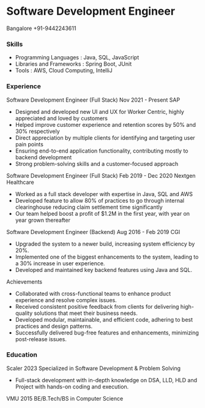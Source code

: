 # Software Development Engineer

Bangalore +91-9442243611

### Skills
- Programming Languages : Java, SQL, JavaScript
- Libraries and Frameworks : Spring Boot, JUnit
- Tools : AWS, Cloud Computing, IntelliJ

### Experience
Software Development Engineer (Full Stack) Nov 2021 - Present
SAP
- Designed and developed new UI and UX for Worker Centric, highly appreciated and loved by customers
- Helped improve customer experience and retention scores by 50% and 30% respectively
- Direct appreciation by multiple clients for identifying and targeting user pain points
- Ensuring end-to-end application functionality, contributing mostly to backend development
- Strong problem-solving skills and a customer-focused approach

Software Development Engineer (Full Stack) Feb 2019 - Dec 2020
Nextgen Healthcare
- Worked as a full stack developer with expertise in Java, SQL and AWS
- Developed feature to allow 80% of practices to go through internal clearinghouse reducing claim settlement time significantly
- Our team helped boost a profit of $1.2M in the first year, with year on year grown thereafter

Software Development Engineer (Backend) Aug 2016 - Feb 2019
CGI
- Upgraded the system to a newer build, increasing system efficiency by 20%.
- Implemented one of the biggest enhancements to the system, leading to a 30% increase in user experience.
- Developed and maintained key backend features using Java and SQL.

Achievements
- Collaborated with cross-functional teams to enhance product experience and resolve complex issues.
- Received consistent positive feedback from clients for delivering high-quality solutions that meet their business needs.
- Developed modular, maintainable, and efficient code, adhering to best practices and design patterns.
- Successfully delivered bug-free features and enhancements, minimizing post-release issues.

### Education
Scaler 2023
Specialized in Software Development & Problem Solving
- Full-stack development with in-depth knowledge on DSA, LLD, HLD and Project with hands-on coding and
execution.

VMU 2015
BE/B.Tech/BS in Computer Science
